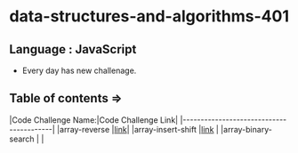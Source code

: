 # data-structures-and-algorithms-401

## Language : JavaScript 

- Every day has new challenage.

 ## Table of contents => 

 |Code Challenge Name:|Code Challenge Link|
 |-----------------------------------------|
 |array-reverse       |[link](https://github.com/NoorAzar11/data-structures-and-algorithms-401/blob/main/array-reverse/README.md)|
 |array-insert-shift  |[link](https://github.com/NoorAzar11/data-structures-and-algorithms-401/blob/main/array-insert-shift/README.md)                  |
 |array-binary-search |                          |